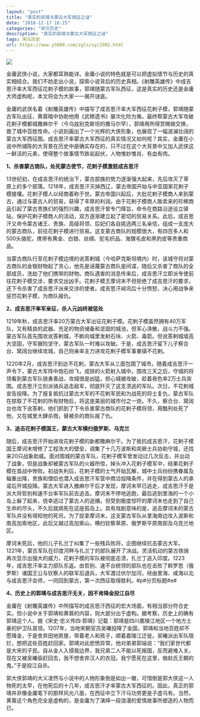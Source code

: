 ```yaml
---
layout: "post"
title: "真实的郭靖与蒙古大军西征之谜"
date: "2018-12-17 16:15"
categories: "宋元历史"
description: "真实的郭靖与蒙古大军西征之谜"
tags: 宋元历史
url: https://www.y5000.com/zgls/sy/2982.html
---
```






![](https://img.y5000.com/uploads/allimg/160726/4-160H6001434452.jpg)

金庸武侠小说，大家都耳熟能详。金庸小说的特色就是可以把虚拟情节与历史的真实相结合。我们不妨走出小说，探索小说背后的历史真相。《射雕英雄传》中成吉思汗率大军西征花剌子模的故事，郭靖随蒙古军队西征，这是真实的历史还是金庸大师虚构呢，本文将会为大家一一揭开谜底。

金庸的武侠名着《射雕英雄传》中描写了成吉思汗率大军西征花剌子模，郭靖随蒙古军队出征，黄蓉暗中协助他用《武穆遗书》屡次化险为夷，最终帮蒙古大军攻破花剌子模都城撒麻尔干（今乌兹别克斯坦的撒马尔罕），郭靖用所得赏赐做交换，救了城中百姓性命。小说刻画出了一个光辉的大侠形象，也展现了一幅波澜壮阔的蒙古大军西征图。成吉思汗率蒙古大军西征的真实情况又如何呢？其实，金庸在小说中所铺陈的大背景在历史中是确实存在的，只不过在这个大背景中又加入武侠这一鲜活的元素，使得整个故事情节跌岩起伏，人物惟妙惟肖、有血有肉。

**1、杀害蒙古商队，处死蒙古使节，花剌子模激怒成吉思汗**

13世纪初，在成吉思汗的统治下，蒙古部族的势力逐渐强大起来，先后攻灭了草原上的多个部落。1218年，成吉思汗灭掉西辽，蒙古帝国开始与中亚国家花剌子模接壤。花剌子模人以经商着称于世。蒙古帝国兴起后，大批花剌子模商人来到蒙古，通过与蒙古人的贸易，获得了丰厚的利润。由于花剌子模商人贩卖来的珍稀商品引起了蒙古贵族们的强烈兴趣，成吉思汗曾专门降旨，命令在商路沿途设立驿站，保护花剌子模商人的活动，双方逐渐建立起了密切的贸易关系。此后，成吉思汗又命令蒙古诸王、贵族、高级将领、后妃们各自挑选两三名亲信，组成一支庞大的蒙古商队，前往花剌子模进行贸易。这支蒙古商队的规模很大，有四百多人和500头骆驼，携带有黄金、白银、丝绸、驼毛织品、海狸毛皮和黑豹皮等贵重商品。

当蒙古商队行至花剌子模边境的讹答剌城（今哈萨克斯坦境内）时，该城守将对蒙古商队的金银财物起了贪心，他先是诬蔑蒙古商队是间谍，随后又杀害了商队的全部成员，洗劫了他们携带的财物。商队遇害的消息传来后，成吉思汗立即派专使前往花剌子模交涉，要求交出凶手。花剌子模王摩诃末不但拒绝了成吉思汗的要求，还下令杀害了成吉思汗派来交涉的使者。成吉思汗闻讯后十分愤怒，决心用战争来惩罚花剌子模，为商队报仇。

**2、成吉思汗率军亲征，杀人元凶终被惩处**

1219年秋，成吉思汗率20万蒙古大军出征花剌子模。花剌子模虽然拥有40万军队，又有精良的武器、充足的物资储备和坚固的城池，但军心涣散，战斗力不强。蒙古军队首先围攻讹答剌城，不断向城里发射石块、火箭、毒箭。但讹答剌城墙高大坚固，守军据险坚守，蒙古军队一时难以攻破。于是，成吉思汗留下儿子察合台、窝阔台继续攻城，自己则亲率主力进攻花剌子模军事重镇不花剌。

1220年2月，成吉思汗到达不花剌，蒙古大军从三面包围了城市。随着成吉思汗一声令下，蒙古大军阵中炮石纷飞，成排的火箭射入城中。围攻三天之后，守城的将领看到蒙古军队骁勇善战，攻城很是凶猛，担心城被攻破，趁着夜色率2万士兵突围。成吉思汗立刻派骑兵追击敌军，彻底歼灭了这支溃逃的军队。次日，不花剌城宣告投降。为了报复抵抗过蒙古大军的不花剌军民和为战死的将士复仇，蒙古军队在掠取了不花剌的所有财物后，将这座美丽的城市付之一炬。不久，察合台、窝阔台也攻下讹答剌，他们抓到了下令杀害蒙古商队的花剌子模将领，用酷刑处死了他，又在城里大肆杀戮，替被杀的商队报了仇。

**3、追击花剌子模国王，蒙古大军横扫俄罗斯、乌克兰**

随后，成吉思汗开始进攻花剌子模的新都撒麻尔干。为了抵抗成吉思汗，花剌子模国王摩诃末增修了工程浩大的壁垒，调集了十几万波斯和突厥士兵协助守城，还找来20只战象助威。面对围城的蒙古军队，花剌子模军曾发动过几次反击，并出动了战象，但是战象却被蒙古军队的火器所惊，掉头冲入花剌子模军中，结果花剌子模在首战中惨败。初战失利后，花剌子模的士气开始瓦解，城中士兵纷纷携眷属及辎重出降，贵族和僧侣也潜入成吉思汗军营中商洽投降条件，并在得到蒙古人的承诺后开城投降。蒙古大军进入撤麻尔干后才发现，摩诃末早已逃走，成吉思汗于是派大将哲别和速不台率军队前去追击。摩诃末不停地逃跑，最后逃到里海的一个小岛上躲了起来，侥幸逃过了蒙古人的追捕，但受到极度惊吓的摩诃末也走到了自己生命的尽头，不久后就病死在这座孤岛上。具有戏剧意味的是，追击摩诃末的蒙古军队并没有得知他的死讯，为了捉拿摩诃末，这支蒙古军队从里海南边攻入波斯和南高加索地区，此后又越过高加索山，横扫钦察草原、俄罗斯平原南部及乌克兰地区。

摩诃末死后，他的儿子扎兰丁纠集了一些残兵败将，企图继续抗击蒙古大军。1221年，蒙古军队在印度河畔与扎兰丁的部队展开了决战。灵活机动的蒙古铁骑再次显示出强大的威力，花剌子模的军队被彻底击溃，扎兰丁逃入印度。1223年，成吉思汗率主力部队东返。由哲别、速不台统领的部队也在击败了斡罗思（俄罗斯）诸国王公与钦察人的联军后退兵，大军渡过伏尔加河，经由里海、咸海以北与成吉思汗会师，一同回到蒙古，第一次西征取得胜利。#p#分页标题#e#

**4、历史上的郭靖与成吉思汗无关，因不肯降金投江自尽**

金庸在《射雕英雄传》中所描写的成吉思汗西征的宏大场面，有相当部分符合史实。但小说中关于郭靖和黄蓉的内容，则大部分出于虚构。据考察，历史上的确有郭靖这个人。据《宋史·忠义传四·郭靖》记载：郭靖是四川嘉陵江地区一个地方土豪的护卫队首领。1207年，当地宋朝官员吴曦投降了金国，郭靖和当地百姓却不愿降金，于是舍弃田地房屋，带着老人和孩子，顺着嘉陵江迁徙。吴曦派出军队阻拦，想把这些百姓赶回家。郭靖对此悲愤异常，他对弟弟郭端说：“我们家世代都是大宋的子民。自从金人入侵我边界，我兄弟二人不能以死报国，反而避难入关。现在又被吴曦驱赶回去，我不想舍弃汉人的衣冠。我宁愿死在这里，做赵氏王朝的鬼。”于是投江自杀。

郭大侠郭靖的大义凌然与小说中的人物形象倒是如出一辙，可惜倒是郭大侠这一人物死的太早，在他死后的十几年，成吉思汗才率蒙古大军西征的。因此，真正的郭靖并非像金庸笔下的那样风光八面，在西征中立下汗马功劳更是子虚乌有。当然，黄蓉这个角色完全是虚构的，是金庸为了演绎一段浪漫的爱情故事所塑造的人物而已。
